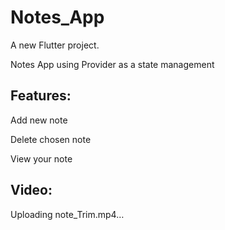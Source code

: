 # Notes_App

A new Flutter project.

Notes App using Provider as a state management
## Features:
Add new note

Delete chosen note

View your note

## Video:


Uploading note_Trim.mp4…

